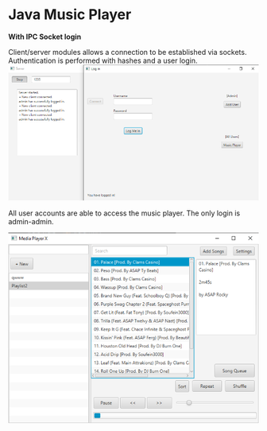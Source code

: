 # Java Music Player 
**With IPC Socket login**

Client/server modules allows a connection to be established via sockets. Authentication is performed with hashes and a user login. 
![Multi-client/server connection](images/server.png)

All user accounts are able to access the music player. The only login is admin-admin.

![The Player](images/player.png)
